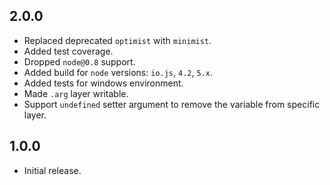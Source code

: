 2.0.0
-----

- Replaced deprecated `optimist` with `minimist`.
- Added test coverage.
- Dropped `node@0.8` support.
- Added build for `node` versions: `io.js`, `4.2`, `5.x`.
- Added tests for windows environment.
- Made `.arg` layer writable.
- Support `undefined` setter argument to remove the variable from specific layer.

1.0.0
-----

- Initial release.

